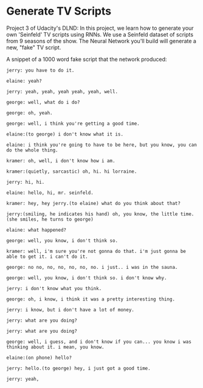 # Generate TV Scripts
Project 3 of Udacity's DLND: In this project, we learn how to generate your own 'Seinfeld' TV scripts using RNNs. We use a Seinfeld dataset of scripts from 9 seasons of the show. The Neural Network you'll build will generate a new, "fake" TV script.


A snippet of a 1000 word fake script that the network produced:
```
jerry: you have to do it.

elaine: yeah?

jerry: yeah, yeah, yeah yeah, yeah, well.

george: well, what do i do?

george: oh, yeah.

george: well, i think you're getting a good time.

elaine:(to george) i don't know what it is.

elaine: i think you're going to have to be here, but you know, you can do the whole thing.

kramer: oh, well, i don't know how i am.

kramer:(quietly, sarcastic) oh, hi. hi lorraine.

jerry: hi, hi.

elaine: hello, hi, mr. seinfeld.

kramer: hey, hey jerry.(to elaine) what do you think about that?

jerry:(smiling, he indicates his hand) oh, you know, the little time.(she smiles, he turns to george)

elaine: what happened?

george: well, you know, i don't think so.

kramer: well, i'm sure you're not gonna do that. i'm just gonna be able to get it. i can't do it.

george: no no, no, no, no, no, no. i just.. i was in the sauna.

george: well, you know, i don't think so. i don't know why.

jerry: i don't know what you think.

george: oh, i know, i think it was a pretty interesting thing.

jerry: i know, but i don't have a lot of money.

jerry: what are you doing?

jerry: what are you doing?

george: well, i guess, and i don't know if you can... you know i was thinking about it. i mean, you know.

elaine:(on phone) hello?

jerry: hello.(to george) hey, i just got a good time.

jerry: yeah,
